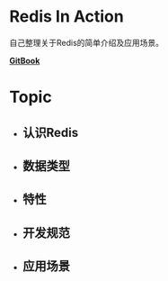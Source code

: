 # Redis In Action

自己整理关于Redis的简单介绍及应用场景。

[**GitBook**](https://84hero.gitbooks.io/redis_in_action/)

# Topic

* ## 认识Redis
* ## 数据类型
* ## 特性
* ## 开发规范
* ## 应用场景



